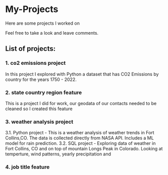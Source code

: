 # My-Projects

Here are some projects I worked on

Feel free to take a look and leave comments.

## List of projects:

### 1. co2 emissions project
In this project I explored with Python a dataset that has CO2 Emissions by country for the years 1750 - 2022.

### 2. state country region feature
This is a project I did for work, our geodata of our contacts needed to be cleaned so I created this feature

### 3. weather analysis project
  3.1. Python project - This is a weather analysis of weather trends in Fort Collins,CO. The data is collected directly from NASA API. Includes a ML model for rain prediction.
  3.2. SQL project - Exploring data of weather in Fort Collins, CO and on top of mountain Longs Peak in Colorado. Looking at temperture, wind patterns, yearly precipitation and 

### 4. job title feature


